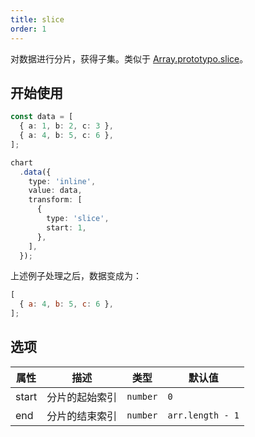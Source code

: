 ```yaml
---
title: slice
order: 1
---
```


对数据进行分片，获得子集。类似于 [Array.prototypo.slice](https://developer.mozilla.org/en-US/docs/Web/JavaScript/Reference/Global_Objects/Array/slice)。

## 开始使用

```ts
const data = [
  { a: 1, b: 2, c: 3 },
  { a: 4, b: 5, c: 6 },
];

chart
  .data({
    type: 'inline',
    value: data,
    transform: [
      {
        type: 'slice',
        start: 1,
      },
    ],
  });
```

上述例子处理之后，数据变成为：

```js
[
  { a: 4, b: 5, c: 6 },
];
```

## 选项

| 属性 | 描述 | 类型 | 默认值|
| -------------| ----------------------------------------------------------- | -----------------------------| --------------------|
| start     |  分片的起始索引                                                  | `number`             | `0`                         |
| end       |  分片的结束索引                                                  | `number`             | `arr.length - 1`            |
